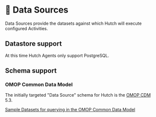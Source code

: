 # 📶 Data Sources

Data Sources provide the datasets against which Hutch will execute configured Activities.

## Datastore support

At this time Hutch Agents only support PostgreSQL.

## Schema support

### OMOP Common Data Model

The initially targeted "Data Source" schema for Hutch is the [OMOP CDM](https://github.com/OHDSI/CommonDataModel) 5.3.

[Sample Datasets for querying in the OMOP Common Data Model](/docs/workflows/sample-data/omop-53)
